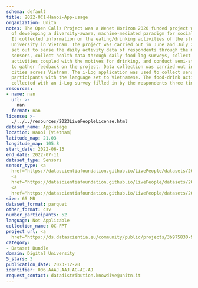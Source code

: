 ```yaml
---
schema: default
title: 2022-OC1-Hanoi-App-usage
organization: Unitn
notes: The Open Calls Project was a Wenet Horizon 2020 funded project with the goal
  of developing a diversity-aware, machine-mediated paradigm for social interactions.
  It collected information on the eating/drinking activities of the students of FPT
  University in Vietnam. The project was carried out in June and July 2022. The project
  set out to sense the daily activity data of respondents through the mobile phone
  sensors, collect health data through daily food log surveys, collect alcohol-drinking
  activities coupled with the motives for drinking, and conduct semi-structured surveys
  to gather feedback on the project. Data collection was carried out in three big
  cities across Vietnam. The i-Log application was used to collect sensor data from
  participants with the language set to Vietnamese. The food-drink activities were
  collected with an i-Log survey filled in by the respondents three times a day.
resources:
- name: nan
  url: >-
    nan 
  format: nan
license: >-
  ./../../resources/2023LivePeopleLicense.html
dataset_name: App-usage
location: Hanoi (Vietnam)
latitude_map: 21.03
longitude_map: 105.8
start_date: 2022-06-13
end_date: 2022-07-11
dataset_type: Sensors
sensor_type: <a 
  href="https://datascientiafoundation.github.io/LivePeople/datasets/2022-OC1-Hanoi-Application%20Event/">application</a>,
  <a 
  href="https://datascientiafoundation.github.io/LivePeople/datasets/2022-OC1-Hanoi-Music%20Event/">music</a>,
  <a 
  href="https://datascientiafoundation.github.io/LivePeople/datasets/2022-OC1-Hanoi-Notification%20Event/">notification</a>
size: 65 MB
dataset_format: parquet
other_format: csv
number_participants: 52
language: Not Applicable
collection_name: OC-FPT
project_url: <a 
  href="https://ds.datascientia.eu/community/public/projects/3b975830-9ecc-4127-855b-f88b8b5fe2ca">https://ds.datascientia.eu/community/public/projects/3b975830-9ecc-4127-855b-f88b8b5fe2ca</a>
category:
- Dataset Bundle
domain: Digital University
5_stars: 3
publication_date: 2023-12-20
identifier: 006.AAAJ.AAJ.AG-AI-AJ
request_contact: datadistribution.knowdive@unitn.it
---
```

